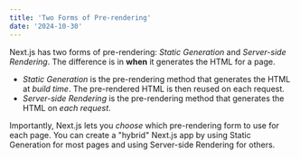 ```yaml
---
title: 'Two Forms of Pre-rendering'
date: '2024-10-30'
---
```


Next.js has two forms of pre-rendering: *Static Generation* and *Server-side Rendering*. The difference is in **when** it generates the HTML for a page.

- *Static Generation* is the pre-rendering method that generates the HTML at *build time*. The pre-rendered HTML is then reused on each request.
- *Server-side Rendering* is the pre-rendering method that generates the HTML on *each request*.

Importantly, Next.js lets you *choose* which pre-rendering form to use for each page. You can create a "hybrid" Next.js app by using Static Generation for most pages and using Server-side Rendering for others.
